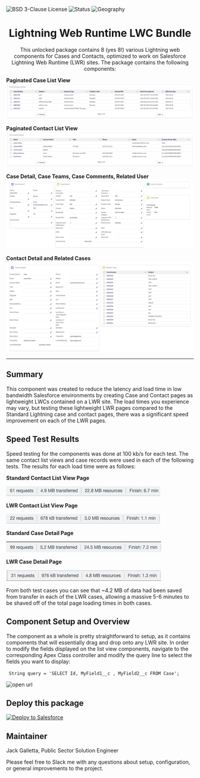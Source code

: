 ![BSD 3-Clause License](https://img.shields.io/badge/license-BSD%203--Clause-success)
![Status](https://img.shields.io/badge/status-Complete-green)
![Geography](https://img.shields.io/badge/Geography-US-blue)

<h1 align="center">Lightning Web Runtime LWC Bundle</h1>
<p align="center">This unlocked package contains 8 (yes 8!) various Lightning web components for Cases and Contacts, optimized to work on Salesforce Lightning Web Runtime (LWR) sites.  The package contains the following components: </p>


<b>Paginated Case List View</b>
![1](images/lwrclv.png) 


<b>Paginated Contact List View</b>
![1](images/lwrcolv.png) 


<b>Case Detail, Case Teams, Case Comments, Related User</b>
![1](images/lwrcd.png) 


<b>Contact Detail and Related Cases</b>
![1](images/lwrcod.png) 


<!-- Sections below are Optional -->

---

## Summary


This component was created to reduce the latency and load time in low bandwidth Salesforce environments by creating Case and Contact pages as lightweight LWCs contained on a LWR site.  The load times you experience may vary, but testing these lightweight LWR pages compared to the Standard Lightning case and contact pages, there was a significant speed improvement on each of the LWR pages.  



## Speed Test Results

Speed testing for the components was done at 100 kb/s for each test.  The same contact list views and case records were used in each of the following tests.  The results for each load time were as follows:


<b>Standard Contact List View Page</b>

![standardcontactlvload](images/StandardContactListViewLoad.png) 



<b>LWR Contact List View Page</b>

![lwrcontactlvload](images/LWRContactListViewLoad.png)


<b>Standard Case Detail Page</b>

![standardcontactlvload](images/sc1.png) 



<b>LWR Case Detail Page</b>

![lwrcontactlvload](images/lwr1.png)

From both test cases you can see that ~4.2 MB of data had been saved from transfer in each of the LWR cases, allowing a massive 5-6 minutes to be shaved off of the total page loading times in both cases.  


## Component Setup and Overview

The component as a whole is pretty straightforward to setup, as it contains components that will essentially drag and drop onto any LWR site.  In order to modify the fields displayed on the list view components, navigate to the corresponding Apex Class controller and modify the query line to select the fields you want to display: 

``` String query = 'SELECT Id, MyField1__c , MyField2__c FROM Case';```

![open url](images/open_url.png)

## Deploy this package

<a href="https://githubsfdeploy.herokuapp.com?owner=SFDC-Assets&repo=DynamicSFMaps">
  <img alt="Deploy to Salesforce"
       src="https://raw.githubusercontent.com/afawcett/githubsfdeploy/master/deploy.png">
</a>

## Maintainer

Jack Galletta, Public Sector Solution Engineer

Please feel free to Slack me with any questions about setup, configuration, or general improvements to the project.
